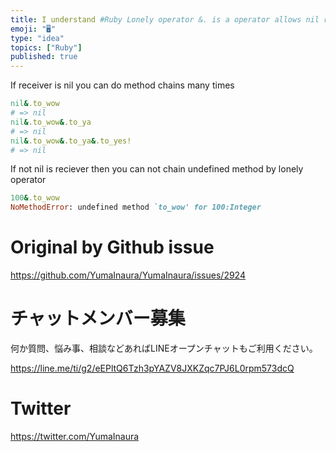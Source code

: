 ```yaml
---
title: I understand #Ruby Lonely operator &. is a operator allows nil receive
emoji: "🖥"
type: "idea"
topics: ["Ruby"]
published: true
---
```




If receiver is nil you can do method chains many times

```rb
nil&.to_wow
# => nil
nil&.to_wow&.to_ya
# => nil
nil&.to_wow&.to_ya&.to_yes!
# => nil
```

If not nil is reciever then you can not chain undefined method by lonely operator

```rb
100&.to_wow
NoMethodError: undefined method `to_wow' for 100:Integer
```


# Original by Github issue

https://github.com/YumaInaura/YumaInaura/issues/2924








<!-- Update From Qiita API -->

# チャットメンバー募集


何か質問、悩み事、相談などあればLINEオープンチャットもご利用ください。

https://line.me/ti/g2/eEPltQ6Tzh3pYAZV8JXKZqc7PJ6L0rpm573dcQ





# Twitter


https://twitter.com/YumaInaura


<!-- Update From Qiita API -->


